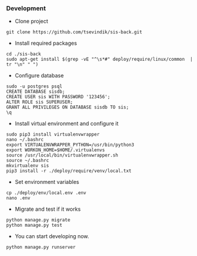### Development
- Clone project
```
git clone https://github.com/tsevindik/sis-back.git
```
- Install required packages
```
cd ./sis-back
sudo apt-get install $(grep -vE "^\s*#" deploy/require/linux/common  | tr "\n" " ")
```
- Configure database
```
sudo -u postgres psql
CREATE DATABASE sisdb;
CREATE USER sis WITH PASSWORD '123456';
ALTER ROLE sis SUPERUSER;
GRANT ALL PRIVILEGES ON DATABASE sisdb TO sis;
\q
```
- Install virtual environment and configure it
```
sudo pip3 install virtualenvwrapper
nano ~/.bashrc
export VIRTUALENVWRAPPER_PYTHON=/usr/bin/python3
export WORKON_HOME=$HOME/.virtualenvs
source /usr/local/bin/virtualenvwrapper.sh
source ~/.bashrc
mkvirtualenv sis
pip3 install -r ./deploy/require/venv/local.txt
```
- Set environment variables
```
cp ./deploy/env/local.env .env
nano .env
```
- Migrate and test if it works
```
python manage.py migrate
python manage.py test
```
- You can start developing now.
```
python manage.py runserver
```
